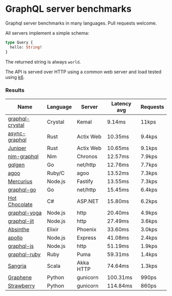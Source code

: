 <!-- README.md is generated from README.ecr, do not edit -->

# GraphQL server benchmarks

Graphql server benchmarks in many languages. Pull requests welcome.

All servers implement a simple schema:

```graphql
type Query {
  hello: String!
}
```

The returned string is always `world`.

The API is served over HTTP using a common web server and load tested using [k6](https://github.com/grafana/k6).

### Results

| Name                          | Language      | Server          | Latency avg      | Requests      |
| ----------------------------  | ------------- | --------------- | ---------------- | ------------- |
| [graphql-crystal](https://github.com/graphql-crystal/graphql) | Crystal | Kemal | 9.14ms | 11kps |
| [async-graphql](https://github.com/async-graphql/async-graphql) | Rust | Actix Web | 10.35ms | 9.4kps |
| [Juniper](https://github.com/graphql-rust/juniper) | Rust | Actix Web | 10.65ms | 9.1kps |
| [nim-graphql](https://github.com/status-im/nim-graphql) | Nim | Chronos | 12.57ms | 7.9kps |
| [gqlgen](https://github.com/99designs/gqlgen) | Go | net/http | 12.76ms | 7.7kps |
| [agoo](https://github.com/ohler55/agoo) | Ruby/C | agoo | 13.52ms | 7.3kps |
| [Mercurius](https://github.com/mercurius-js/mercurius) | Node.js | Fastify | 13.55ms | 7.3kps |
| [graphql-go](https://github.com/graphql-go/graphql) | Go | net/http | 15.45ms | 6.4kps |
| [Hot Chocolate](https://github.com/ChilliCream/hotchocolate) | C# | ASP.NET | 15.80ms | 6.2kps |
| [graphql-yoga](https://github.com/dotansimha/graphql-yoga) | Node.js | http | 20.40ms | 4.9kps |
| [graphql-jit](https://github.com/zalando-incubator/graphql-jit) | Node.js | http | 27.49ms | 3.6kps |
| [Absinthe](https://github.com/absinthe-graphql/absinthe) | Elixir | Phoenix | 33.60ms | 3.0kps |
| [apollo](https://github.com/apollographql/apollo-server) | Node.js | Express | 41.08ms | 2.4kps |
| [graphql-js](https://github.com/graphql/graphql-js) | Node.js | http | 51.19ms | 1.9kps |
| [graphql-ruby](https://github.com/rmosolgo/graphql-ruby) | Ruby | Puma | 59.31ms | 1.4kps |
| [Sangria](https://github.com/sangria-graphql/sangria) | Scala | Akka HTTP | 74.64ms | 1.3kps |
| [Graphene](https://github.com/graphql-python/graphene) | Python | gunicorn | 100.31ms | 990ps |
| [Strawberry](https://github.com/strawberry-graphql/strawberry) | Python | gunicorn | 114.84ms | 860ps |
